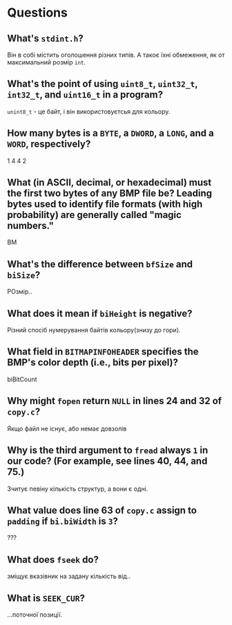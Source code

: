 # Questions

## What's `stdint.h`?

Він в собі містить оголошення різних типів. А такоє їхні обмеження, як от максимальний розмір `int`.

## What's the point of using `uint8_t`, `uint32_t`, `int32_t`, and `uint16_t` in a program?

`unint8_t` - це байт, і він використовуєтсья для кольору. 


## How many bytes is a `BYTE`, a `DWORD`, a `LONG`, and a `WORD`, respectively?

1 4 4 2

## What (in ASCII, decimal, or hexadecimal) must the first two bytes of any BMP file be? Leading bytes used to identify file formats (with high probability) are generally called "magic numbers."

BM

## What's the difference between `bfSize` and `biSize`?

РОзмір..

## What does it mean if `biHeight` is negative?

Різний спосіб нумерування байтів кольору(знизу до гори).

## What field in `BITMAPINFOHEADER` specifies the BMP's color depth (i.e., bits per pixel)?

biBitCount

## Why might `fopen` return `NULL` in lines 24 and 32 of `copy.c`?

Якщо файл не існує, або немає довзолів

## Why is the third argument to `fread` always `1` in our code? (For example, see lines 40, 44, and 75.)

Зчитує певіну кількість структур, а вони є одні.

## What value does line 63 of `copy.c` assign to `padding` if `bi.biWidth` is `3`?

???

## What does `fseek` do?

зміщує вказівник на задану кількість від..

## What is `SEEK_CUR`?

...поточної позиції.
